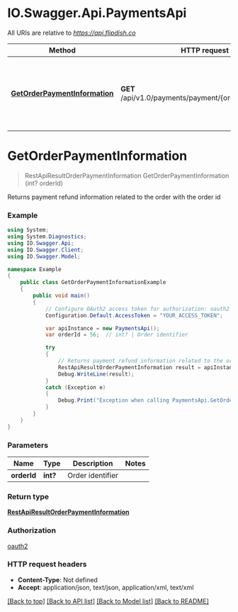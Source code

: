 # IO.Swagger.Api.PaymentsApi

All URIs are relative to *https://api.flipdish.co*

Method | HTTP request | Description
------------- | ------------- | -------------
[**GetOrderPaymentInformation**](PaymentsApi.md#getorderpaymentinformation) | **GET** /api/v1.0/payments/payment/{orderId}/refundable | Returns payment refund information related to the order with the order id


<a name="getorderpaymentinformation"></a>
# **GetOrderPaymentInformation**
> RestApiResultOrderPaymentInformation GetOrderPaymentInformation (int? orderId)

Returns payment refund information related to the order with the order id

### Example
```csharp
using System;
using System.Diagnostics;
using IO.Swagger.Api;
using IO.Swagger.Client;
using IO.Swagger.Model;

namespace Example
{
    public class GetOrderPaymentInformationExample
    {
        public void main()
        {
            // Configure OAuth2 access token for authorization: oauth2
            Configuration.Default.AccessToken = "YOUR_ACCESS_TOKEN";

            var apiInstance = new PaymentsApi();
            var orderId = 56;  // int? | Order identifier

            try
            {
                // Returns payment refund information related to the order with the order id
                RestApiResultOrderPaymentInformation result = apiInstance.GetOrderPaymentInformation(orderId);
                Debug.WriteLine(result);
            }
            catch (Exception e)
            {
                Debug.Print("Exception when calling PaymentsApi.GetOrderPaymentInformation: " + e.Message );
            }
        }
    }
}
```

### Parameters

Name | Type | Description  | Notes
------------- | ------------- | ------------- | -------------
 **orderId** | **int?**| Order identifier | 

### Return type

[**RestApiResultOrderPaymentInformation**](RestApiResultOrderPaymentInformation.md)

### Authorization

[oauth2](../README.md#oauth2)

### HTTP request headers

 - **Content-Type**: Not defined
 - **Accept**: application/json, text/json, application/xml, text/xml

[[Back to top]](#) [[Back to API list]](../README.md#documentation-for-api-endpoints) [[Back to Model list]](../README.md#documentation-for-models) [[Back to README]](../README.md)

